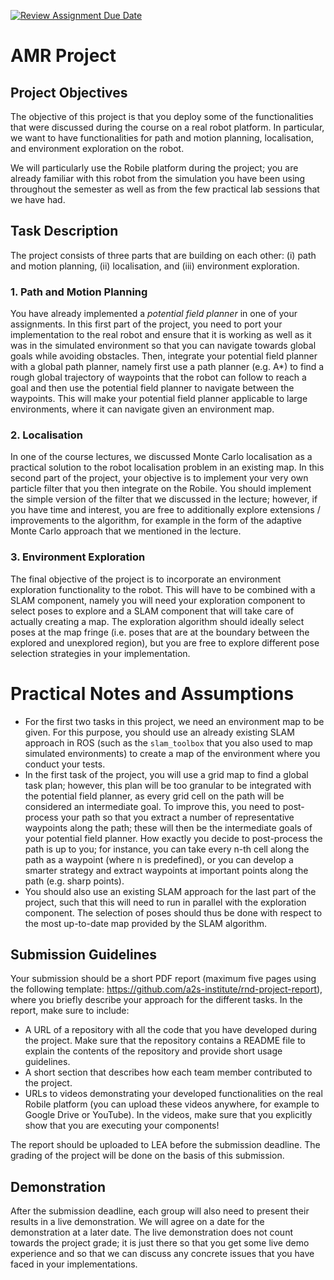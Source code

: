 [![Review Assignment Due Date](https://classroom.github.com/assets/deadline-readme-button-22041afd0340ce965d47ae6ef1cefeee28c7c493a6346c4f15d667ab976d596c.svg)](https://classroom.github.com/a/GnveAVr1)
# AMR Project

## Project Objectives

The objective of this project is that you deploy some of the functionalities that were discussed during the course on a real robot platform. In particular, we want to have functionalities for path and motion planning, localisation, and environment exploration on the robot.

We will particularly use the Robile platform during the project; you are already familiar with this robot from the simulation you have been using throughout the semester as well as from the few practical lab sessions that we have had.

## Task Description

The project consists of three parts that are building on each other: (i) path and motion planning, (ii) localisation, and (iii) environment exploration.

### 1. Path and Motion Planning

You have already implemented a *potential field planner* in one of your assignments. In this first part of the project, you need to port your implementation to the real robot and ensure that it is working as well as it was in the simulated environment so that you can navigate towards global goals while avoiding obstacles. Then, integrate your potential field planner with a global path planner, namely first use a path planner (e.g. A*) to find a rough global trajectory of waypoints that the robot can follow to reach a goal and then use the potential field planner to navigate between the waypoints. This will make your potential field planner applicable to large environments, where it can navigate given an environment map.

### 2. Localisation

In one of the course lectures, we discussed Monte Carlo localisation as a practical solution to the robot localisation problem in an existing map. In this second part of the project, your objective is to implement your very own particle filter that you then integrate on the Robile. You should implement the simple version of the filter that we discussed in the lecture; however, if you have time and interest, you are free to additionally explore extensions / improvements to the algorithm, for example in the form of the adaptive Monte Carlo approach that we mentioned in the lecture.

### 3. Environment Exploration

The final objective of the project is to incorporate an environment exploration functionality to the robot. This will have to be combined with a SLAM component, namely you will need your exploration component to select poses to explore and a SLAM component that will take care of actually creating a map. The exploration algorithm should ideally select poses at the map fringe (i.e. poses that are at the boundary between the explored and unexplored region), but you are free to explore different pose selection strategies in your implementation.

# Practical Notes and Assumptions
* For the first two tasks in this project, we need an environment map to be given. For this purpose, you should use an already existing SLAM approach in ROS (such as the `slam_toolbox` that you also used to map simulated environments) to create a map of the environment where you conduct your tests.
* In the first task of the project, you will use a grid map to find a global task plan; however, this plan will be too granular to be integrated with the potential field planner, as every grid cell on the path will be considered an intermediate goal. To improve this, you need to post-process your path so that you extract a number of representative waypoints along the path; these will then be the intermediate goals of your potential field planner. How exactly you decide to post-process the path is up to you; for instance, you can take every n-th cell along the path as a waypoint (where n is predefined), or you can develop a smarter strategy and extract waypoints at important points along the path (e.g. sharp points).
* You should also use an existing SLAM approach for the last part of the project, such that this will need to run in parallel with the exploration component. The selection of poses should thus be done with respect to the most up-to-date map provided by the SLAM algorithm.

## Submission Guidelines

Your submission should be a short PDF report (maximum five pages using the following template: https://github.com/a2s-institute/rnd-project-report), where you briefly describe your approach for the different tasks. In the report, make sure to include:
* A URL of a repository with all the code that you have developed during the project. Make sure that the repository contains a README file to explain the contents of the repository and provide short usage guidelines.
* A short section that describes how each team member contributed to the project.
* URLs to videos demonstrating your developed functionalities on the real Robile platform (you can upload these videos anywhere, for example to Google Drive or YouTube). In the videos, make sure that you explicitly show that you are executing your components!

The report should be uploaded to LEA before the submission deadline. The grading of the project will be done on the basis of this submission.

## Demonstration

After the submission deadline, each group will also need to present their results in a live demonstration. We will agree on a date for the demonstration at a later date. The live demonstration does not count towards the project grade; it is just there so that you get some live demo experience and so that we can discuss any concrete issues that you have faced in your implementations.

